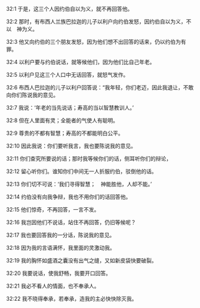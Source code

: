 <a id="1"></a>32:1  于是，这三个人因约伯自以为义，就不再回答他。  

<a id="2"></a>32:2  那时，有布西人兰族巴拉迦的儿子以利户向约伯发怒，因约伯自以为义，不以　神为义。  

<a id="3"></a>32:3  他又向约伯的三个朋友发怒，因为他们想不出回答的话来，仍以约伯为有罪。  

<a id="4"></a>32:4  以利户要与约伯说话，就等候他们，因为他们比自己年老。  

<a id="5"></a>32:5  以利户见这三个人口中无话回答，就怒气发作。  

<a id="6"></a>32:6  布西人巴拉迦的儿子以利户回答说：“我年轻，你们老迈，因此我退让，不敢向你们陈说我的意见。  

<a id="7"></a>32:7  我说：‘年老的当先说话；寿高的当以智慧教训人。’  

<a id="8"></a>32:8  但在人里面有灵；全能者的气使人有聪明。  

<a id="9"></a>32:9  尊贵的不都有智慧；寿高的不都能明白公平。  

<a id="10"></a>32:10  因此我说：你们要听我言，我也要陈说我的意见。  

<a id="11"></a>32:11  你们查究所要说的话；那时我等候你们的话，侧耳听你们的辩论，  

<a id="12"></a>32:12  留心听你们。谁知你们中间无一人折服约伯，驳倒他的话。  

<a id="13"></a>32:13  你们切不可说：‘我们寻得智慧；　神能胜他，人却不能。’  

<a id="14"></a>32:14  约伯没有向我争辩，我也不用你们的话回答他。  

<a id="15"></a>32:15  他们惊奇，不再回答，一言不发。  

<a id="16"></a>32:16  我岂因他们不说话，站住不再回答，仍旧等候呢？  

<a id="17"></a>32:17  我也要回答我的一分话，陈说我的意见。  

<a id="18"></a>32:18  因为我的言语满怀，我里面的灵激动我。  

<a id="19"></a>32:19  我的胸怀如盛酒之囊没有出气之缝，又如新皮袋快要破裂。  

<a id="20"></a>32:20  我要说话，使我舒畅，我要开口回答。  

<a id="21"></a>32:21  我必不看人的情面，也不奉承人。  

<a id="22"></a>32:22  我不晓得奉承，若奉承，造我的主必快快除灭我。  
